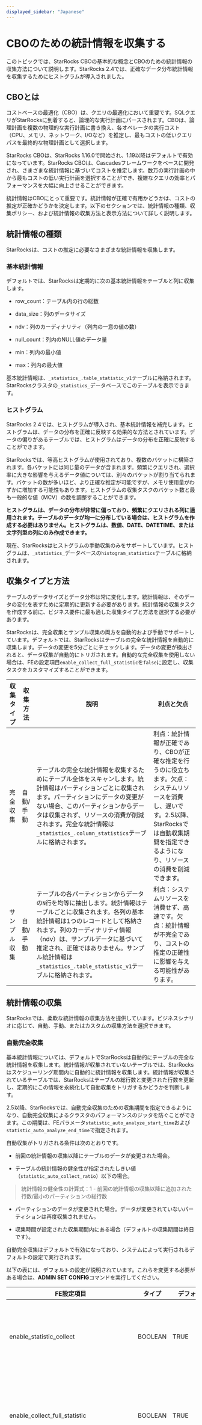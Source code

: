```yaml
---
displayed_sidebar: "Japanese"
---
```


# CBOのための統計情報を収集する

このトピックでは、StarRocks CBOの基本的な概念とCBOのための統計情報の収集方法について説明します。StarRocks 2.4では、正確なデータ分布統計情報を収集するためにヒストグラムが導入されました。

## CBOとは

コストベースの最適化（CBO）は、クエリの最適化において重要です。SQLクエリがStarRocksに到着すると、論理的な実行計画にパースされます。CBOは、論理計画を複数の物理的な実行計画に書き換え、各オペレータの実行コスト（CPU、メモリ、ネットワーク、I/Oなど）を推定し、最もコストの低いクエリパスを最終的な物理計画として選択します。

StarRocks CBOは、StarRocks 1.16.0で開始され、1.19以降はデフォルトで有効になっています。StarRocks CBOは、Cascadesフレームワークをベースに開発され、さまざまな統計情報に基づいてコストを推定します。数万の実行計画の中から最もコストの低い実行計画を選択することができ、複雑なクエリの効率とパフォーマンスを大幅に向上させることができます。

統計情報はCBOにとって重要です。統計情報が正確で有用かどうかは、コストの推定が正確かどうかを決定します。以下のセクションでは、統計情報の種類、収集ポリシー、および統計情報の収集方法と表示方法について詳しく説明します。

## 統計情報の種類

StarRocksは、コストの推定に必要なさまざまな統計情報を収集します。

### 基本統計情報

デフォルトでは、StarRocksは定期的に次の基本統計情報をテーブルと列に収集します。

- row_count：テーブル内の行の総数

- data_size：列のデータサイズ

- ndv：列のカーディナリティ（列内の一意の値の数）

- null_count：列内のNULL値のデータ量

- min：列内の最小値

- max：列内の最大値

基本統計情報は、`_statistics_.table_statistic_v1`テーブルに格納されます。StarRocksクラスタの`_statistics_`データベースでこのテーブルを表示できます。

### ヒストグラム

StarRocks 2.4では、ヒストグラムが導入され、基本統計情報を補完します。ヒストグラムは、データの分布を正確に反映する効果的な方法とされています。データの偏りがあるテーブルでは、ヒストグラムはデータの分布を正確に反映することができます。

StarRocksでは、等高ヒストグラムが使用されており、複数のバケットに構築されます。各バケットには同じ量のデータが含まれます。頻繁にクエリされ、選択率に大きな影響を与えるデータ値については、別々のバケットが割り当てられます。バケットの数が多いほど、より正確な推定が可能ですが、メモリ使用量がわずかに増加する可能性もあります。ヒストグラムの収集タスクのバケット数と最も一般的な値（MCV）の数を調整することができます。

**ヒストグラムは、データの分布が非常に偏っており、頻繁にクエリされる列に適用されます。テーブルのデータが均一に分布している場合は、ヒストグラムを作成する必要はありません。ヒストグラムは、数値、DATE、DATETIME、または文字列型の列にのみ作成できます。**

現在、StarRocksはヒストグラムの手動収集のみをサポートしています。ヒストグラムは、`_statistics_`データベースの`histogram_statistics`テーブルに格納されます。

## 収集タイプと方法

テーブルのデータサイズとデータ分布は常に変化します。統計情報は、そのデータの変化を表すために定期的に更新する必要があります。統計情報の収集タスクを作成する前に、ビジネス要件に最も適した収集タイプと方法を選択する必要があります。

StarRocksは、完全収集とサンプル収集の両方を自動的および手動でサポートしています。デフォルトでは、StarRocksはテーブルの完全な統計情報を自動的に収集します。データの変更を5分ごとにチェックします。データの変更が検出されると、データ収集が自動的にトリガされます。自動的な完全収集を使用しない場合は、FEの設定項目`enable_collect_full_statistic`を`false`に設定し、収集タスクをカスタマイズすることができます。

| **収集タイプ** | **収集方法** | **説明** | **利点と欠点** |
| --- | --- | --- | --- |
| 完全収集 | 自動/手動 | テーブルの完全な統計情報を収集するためにテーブル全体をスキャンします。統計情報はパーティションごとに収集されます。パーティションにデータの変更がない場合、このパーティションからデータは収集されず、リソースの消費が削減されます。完全な統計情報は`_statistics_.column_statistics`テーブルに格納されます。 | 利点：統計情報が正確であり、CBOが正確な推定を行うのに役立ちます。欠点：システムリソースを消費し、遅いです。2.5以降、StarRocksでは自動収集期間を指定できるようになり、リソースの消費を削減できます。 |
| サンプル収集 | 自動/手動 | テーブルの各パーティションからデータの`N`行を均等に抽出します。統計情報はテーブルごとに収集されます。各列の基本統計情報は1つのレコードとして格納されます。列のカーディナリティ情報（ndv）は、サンプルデータに基づいて推定され、正確ではありません。サンプル統計情報は`_statistics_.table_statistic_v1`テーブルに格納されます。 | 利点：システムリソースを消費せず、高速です。欠点：統計情報が不完全であり、コストの推定の正確性に影響を与える可能性があります。 |

## 統計情報の収集

StarRocksでは、柔軟な統計情報の収集方法を提供しています。ビジネスシナリオに応じて、自動、手動、またはカスタムの収集方法を選択できます。

### 自動完全収集

基本統計情報については、デフォルトでStarRocksは自動的にテーブルの完全な統計情報を収集します。統計情報が収集されていないテーブルでは、StarRocksはスケジューリング期間内に自動的に統計情報を収集します。統計情報が収集されているテーブルでは、StarRocksはテーブルの総行数と変更された行数を更新し、定期的にこの情報を永続化して自動収集をトリガするかどうかを判断します。

2.5以降、StarRocksでは、自動完全収集のための収集期間を指定できるようになり、自動完全収集によるクラスタのパフォーマンスのジッタを防ぐことができます。この期間は、FEパラメータ`statistic_auto_analyze_start_time`および`statistic_auto_analyze_end_time`で指定されます。

自動収集がトリガされる条件は次のとおりです。

- 前回の統計情報の収集以降にテーブルのデータが変更された場合。

- テーブルの統計情報の健全性が指定されたしきい値（`statistic_auto_collect_ratio`）以下の場合。

> 統計情報の健全性の計算式：1 - 前回の統計情報の収集以降に追加された行数/最小のパーティションの総行数

- パーティションのデータが変更された場合。データが変更されていないパーティションは再度収集されません。

- 収集時間が設定された収集期間内にある場合（デフォルトの収集期間は終日です）。

自動完全収集はデフォルトで有効になっており、システムによって実行されるデフォルトの設定で実行されます。

以下の表には、デフォルトの設定が説明されています。これらを変更する必要がある場合は、**ADMIN SET CONFIG**コマンドを実行してください。

| **FE設定項目** | **タイプ** | **デフォルト値** | **説明** |
| --- | --- | --- | --- |
| enable_statistic_collect | BOOLEAN | TRUE | 統計情報を収集するかどうか。このスイッチはデフォルトでオンになっています。 |
| enable_collect_full_statistic | BOOLEAN | TRUE | 自動的な完全収集を有効にするかどうか。このスイッチはデフォルトでオンになっています。 |
| statistic_collect_interval_sec | LONG | 300 | 自動収集中にデータの更新をチェックする間隔。単位：秒。 |
| statistic_auto_collect_ratio | FLOAT | 0.8 | 自動収集の統計情報の健全性を判断するためのしきい値。統計情報の健全性がこのしきい値を下回る場合、自動収集がトリガされます。 |
| statistic_max_full_collect_data_size | LONG | 107374182400 | 自動収集がデータを収集する最大のパーティションのサイズ。単位：バイト。パーティションがこの値を超える場合、完全収集は破棄され、サンプル収集が代わりに実行されます。 |
| statistic_collect_max_row_count_per_query | INT | 5000000000 | 単一の解析タスクに対してクエリする最大行数。この値を超える場合、解析タスクは複数のクエリに分割されます。 |
| statistic_auto_analyze_start_time | STRING | 00:00:00 | 自動収集の開始時間。値の範囲：`00:00:00` - `23:59:59`。 |
| statistic_auto_analyze_end_time | STRING | 23:59:59 | 自動収集の終了時間。値の範囲：`00:00:00` - `23:59:59`。 |

ほとんどの統計情報の収集には自動ジョブを頼ることができますが、特定の統計情報の要件がある場合は、ANALYZE TABLEステートメントを実行して手動でタスクを作成するか、CREATE ANALYZEステートメントを実行して自動タスクをカスタマイズすることができます。

### 手動収集

ANALYZE TABLEを使用して手動の収集タスクを作成できます。デフォルトでは、手動の収集は同期操作ですが、非同期操作にも設定できます。非同期モードでは、ANALYZE TABLEを実行した後、システムはこのステートメントが成功したかどうかをすぐに返します。ただし、収集タスクはバックグラウンドで実行され、結果を待つ必要はありません。タスクのステータスは、SHOW ANALYZE STATUSを実行して確認できます。大量のデータを持つテーブルには非同期収集が適しており、データ量の少ないテーブルには同期収集が適しています。**手動収集タスクは作成後に1回だけ実行されます。手動収集タスクを削除する必要はありません。**

#### 基本統計情報の手動収集

```SQL
ANALYZE [FULL|SAMPLE] TABLE tbl_name (col_name [,col_name])
[WITH SYNC | ASYNC MODE]
PROPERTIES (property [,property]);
```

パラメータの説明：

- 収集タイプ
  - FULL：完全収集を意味します。
  - SAMPLE：サンプル収集を意味します。
  - 収集タイプが指定されていない場合、デフォルトで完全収集が使用されます。

- `col_name`：統計情報を収集する列。複数の列をカンマ（`,`）で区切って指定します。このパラメータが指定されていない場合、テーブル全体が収集されます。

- [WITH SYNC | ASYNC MODE]：手動の収集タスクを同期モードまたは非同期モードで実行するかどうか。このパラメータを指定しない場合、同期収集がデフォルトで使用されます。

- `PROPERTIES`：カスタムパラメータ。`PROPERTIES`が指定されていない場合、`fe.conf`ファイルのデフォルト設定が使用されます。実際に使用されるプロパティは、SHOW ANALYZE STATUSの出力の`Properties`列で表示できます。

| **PROPERTIES** | **タイプ** | **デフォルト値** | **説明** |
| --- | --- | --- | --- |
| statistic_sample_collect_rows | INT | 200000 | サンプル収集のために収集する最小行数。このパラメータの値がテーブルの実際の行数を超える場合、完全収集が実行されます。 |

例

完全収集の手動

```SQL
-- デフォルトの設定を使用してテーブルの完全な統計情報を手動で収集します。
ANALYZE TABLE tbl_name;

-- デフォルトの設定を使用してテーブルの完全な統計情報を手動で収集します。
ANALYZE FULL TABLE tbl_name;

-- 指定された列の統計情報をテーブルで手動で収集します。
ANALYZE TABLE tbl_name(c1, c2, c3);
```

サンプル収集の手動

```SQL
-- デフォルトの設定を使用してテーブルの一部の統計情報を手動で収集します。
ANALYZE SAMPLE TABLE tbl_name;

-- 指定された列の統計情報をテーブルで手動で収集します。収集する行数を指定します。
ANALYZE SAMPLE TABLE tbl_name (v1, v2, v3) PROPERTIES(
    "statistic_sample_collect_rows" = "1000000"
);
```

#### ヒストグラムの手動収集

```SQL
ANALYZE TABLE tbl_name UPDATE HISTOGRAM ON col_name [, col_name]
[WITH SYNC | ASYNC MODE]
[WITH N BUCKETS]
PROPERTIES (property [,property]);
```

パラメータの説明：

- `col_name`：統計情報を収集する列。複数の列をカンマ（`,`）で区切って指定します。このパラメータはヒストグラムの場合に必要です。

- [WITH SYNC | ASYNC MODE]：手動の収集タスクを同期モードまたは非同期モードで実行するかどうか。このパラメータを指定しない場合、同期収集がデフォルトで使用されます。

- `WITH N BUCKETS`：`N`はヒストグラムのバケット数です。指定しない場合、`fe.conf`のデフォルト値が使用されます。

- PROPERTIES：カスタムパラメータ。`PROPERTIES`が指定されていない場合、`fe.conf`のデフォルト設定が使用されます。

| **PROPERTIES** | **タイプ** | **デフォルト値** | **説明** |
| --- | --- | --- | --- |
| statistic_sample_collect_rows | INT | 200000 | 収集する行の最小数。このパラメータの値がテーブルの実際の行数を超える場合、完全収集が実行されます。 |
| histogram_buckets_size | LONG | 64 | ヒストグラムのデフォルトのバケット数。 |
| histogram_mcv_size | INT | 100 | ヒストグラムの最も一般的な値（MCV）の数。 |
| histogram_sample_ratio | FLOAT | 0.1 | ヒストグラムのサンプリング比率。 |
| histogram_max_sample_row_count | LONG | 10000000 | ヒストグラムの収集に使用する最大行数。 |

ヒストグラムの収集のための行数は、複数のパラメータで制御されます。`statistic_sample_collect_rows`とテーブルの行数 * `histogram_sample_ratio`の値の大きい方が使用されます。この値は、`histogram_max_sample_row_count`で指定された値を超えることはできません。値が超える場合は、`histogram_max_sample_row_count`が優先されます。

実際に使用されるプロパティは、SHOW ANALYZE STATUSの出力の`Properties`列で表示できます。

例

```SQL
-- デフォルトの設定を使用してv1にヒストグラムを手動で収集します。
ANALYZE TABLE tbl_name UPDATE HISTOGRAM ON v1;

-- 32のバケット、32のMCV、および50％のサンプリング比率でv1とv2のヒストグラムを手動で収集します。
ANALYZE TABLE tbl_name UPDATE HISTOGRAM ON v1,v2 WITH 32 BUCKETS 
PROPERTIES(
   "histogram_mcv_size" = "32",
   "histogram_sample_ratio" = "0.5"
);
```

### カスタム収集

#### カスタム自動収集タスクのカスタマイズ

CREATE ANALYZEステートメントを使用してカスタム自動収集タスクをカスタマイズできます。

カスタム自動収集タスクを作成する前に、自動完全収集（`enable_collect_full_statistic = false`）を無効にする必要があります。そうしないと、カスタムタスクは効果を発揮しません。

```SQL
-- すべてのデータベースの統計情報を自動的に収集します。
CREATE ANALYZE [FULL|SAMPLE] ALL PROPERTIES (property [,property]);

-- データベース内のすべてのテーブルの統計情報を自動的に収集します。
CREATE ANALYZE [FULL|SAMPLE] DATABASE db_name
PROPERTIES (property [,property]);

-- テーブルの指定された列の統計情報を自動的に収集します。
CREATE ANALYZE [FULL|SAMPLE] TABLE tbl_name (col_name [,col_name])
PROPERTIES (property [,property]);
```

パラメータの説明：

- 収集タイプ
  - FULL：完全収集を意味します。
  - SAMPLE：サンプル収集を意味します。
  - 収集タイプが指定されていない場合、デフォルトで完全収集が使用されます。

- `col_name`：統計情報を収集する列。複数の列をカンマ（`,`）で区切って指定します。このパラメータが指定されていない場合、テーブル全体が収集されます。

- `PROPERTIES`：カスタムパラメータ。`PROPERTIES`が指定されていない場合、`fe.conf`ファイルのデフォルト設定が使用されます。

| **PROPERTIES** | **タイプ** | **デフォルト値** | **説明** |
| --- | --- | --- | --- |
| statistic_auto_collect_ratio | FLOAT | 0.8 | 自動収集の統計情報の健全性を判断するためのしきい値。統計情報の健全性がこのしきい値を下回る場合、自動収集がトリガされます。 |
| statistics_max_full_collect_data_size | INT | 100 | 自動収集がデータを収集する最大のパーティションのサイズ。単位：GB。パーティションがこの値を超える場合、完全収集は破棄され、サンプル収集が代わりに実行されます。 |
| statistic_sample_collect_rows | INT | 200000 | 収集する最小行数。このパラメータの値がテーブルの実際の行数を超える場合、完全収集が実行されます。 |
| statistic_exclude_pattern | String | null | ジョブで統計情報を収集しないデータベースまたはテーブルの名前。ジョブで統計情報を収集しないデータベースとテーブルを指定できます。これは正規表現パターンであり、一致する内容は`database.table`です。 |

例

自動完全収集

```SQL
-- すべてのデータベースの完全な統計情報を自動的に収集します。
CREATE ANALYZE ALL;

-- データベースの完全な統計情報を自動的に収集します。
CREATE ANALYZE DATABASE db_name;

-- データベースのすべてのテーブルの完全な統計情報を自動的に収集します。
CREATE ANALYZE FULL DATABASE db_name;

-- テーブルの指定された列の完全な統計情報を自動的に収集します。
CREATE ANALYZE TABLE tbl_name(c1, c2, c3); 

-- 指定されたデータベース 'db_name' を除外してすべてのデータベースの統計情報を自動的に収集します。
CREATE ANALYZE ALL PROPERTIES (
   "statistic_exclude_pattern" = "db_name\."
);
```

自動サンプル収集

```SQL
-- データベースのすべてのテーブルの統計情報をデフォルトの設定で自動的に収集します。
CREATE ANALYZE SAMPLE DATABASE db_name;

-- データベースのすべてのテーブルの統計情報を収集しますが、指定したテーブル 'db_name.tbl_name' を除外します。
CREATE ANALYZE SAMPLE DATABASE db_name PROPERTIES (
   "statistic_exclude_pattern" = "db_name\.tbl_name"
);

-- テーブルの指定された列の統計情報を収集します。統計情報の健全性と収集する行数を指定します。
CREATE ANALYZE SAMPLE TABLE tbl_name(c1, c2, c3) PROPERTIES (
   "statistic_auto_collect_ratio" = "0.5",
   "statistic_sample_collect_rows" = "1000000"
);

```

#### カスタム収集タスクの表示

```SQL
SHOW ANALYZE JOB [WHERE predicate]
```

WHERE句を使用して結果をフィルタリングすることができます。このステートメントは、次の列を返します。

| **列** | **説明** |
| --- | --- |
| Id | 収集タスクのID。 |
| Database | データベース名。 |
| Table | テーブル名。 |
| Columns | 列名。 |
| Type | 統計情報のタイプ。`FULL`と`SAMPLE`があります。 |
| Schedule | スケジューリングのタイプ。自動タスクの場合は`SCHEDULE`です。 |
| Properties | カスタムパラメータ。 |
| Status | タスクのステータス。PENDING、RUNNING、SUCCESS、FAILEDがあります。 |
| LastWorkTime | 最後の収集の時間。 |
| Reason | タスクが失敗した理由。タスクの実行が成功した場合はNULLが返されます。 |

例

```SQL
-- カスタム収集タスクをすべて表示します。
SHOW ANALYZE JOB

-- データベース `test` のカスタム収集タスクを表示します。
SHOW ANALYZE JOB where `database` = 'test';
```

#### カスタム収集タスクの削除

```SQL
DROP ANALYZE <ID>;
```

マニュアル収集タスクのタスクIDは、SHOW ANALYZE JOBステートメントを使用して取得できます。

例

```SQL
DROP ANALYZE 266030;
```

## 収集タスクのステータスを表示

SHOW ANALYZE STATUSステートメントを実行することで、現在のすべてのタスクのステータスを表示できます。このステートメントは、カスタム収集タスクのステータスを表示することはできません。カスタム収集タスクのステータスを表示するには、SHOW ANALYZE JOBを使用してください。

```SQL
SHOW ANALYZE STATUS [WHERE predicate];
```

WHERE句を使用して情報をフィルタリングすることができます。

このステートメントは、次の列を返します。

| **リスト名** | **説明** |
| --- | --- |
| Id | 収集タスクのID。 |
| Database | データベース名。 |
| Table | テーブル名。 |
| Columns | 列名。 |
| Type | 統計情報のタイプ。ヒストグラムの場合は`HISTOGRAM`です。 |
| Schedule | スケジューリングのタイプ。手動の場合は`ONCE`、自動の場合は`SCHEDULE`です。 |
| Status | タスクのステータス。 |
| StartTime | タスクの開始時刻。 |
| EndTime | タスクの終了時刻。 |
| Properties | カスタムパラメータ。 |
| Reason | タスクが失敗した理由。実行が成功した場合はNULLが返されます。 |

## 統計情報の表示

### 基本統計情報のメタデータの表示

```SQL
SHOW STATS META [WHERE];
```

このステートメントは、次の列を返します。

| **列** | **説明** |
| --- | --- |
| Database | データベース名。 |
| Table | テーブル名。 |
| Columns | 列名。 |
| Type | 統計情報のタイプ。`FULL`は完全収集を、`SAMPLE`はサンプル収集を意味します。 |
| UpdateTime | 現在のテーブルの最新の統計情報の更新時刻。 |
| Properties | カスタムパラメータ。 |
| Healthy | 統計情報の健全性。 |

### ヒストグラムのメタデータの表示

```SQL
SHOW HISTOGRAM META [WHERE];
```

このステートメントは、次の列を返します。

| **列** | **説明** |
| --- | --- |
| Database | データベース名。 |
| Table | テーブル名。 |
| Column | 列名。 |
| Type | 統計情報のタイプ。ヒストグラムの場合は`HISTOGRAM`です。 |
| UpdateTime | 現在のテーブルの最新の統計情報の更新時刻。 |
| Properties | カスタムパラメータ。 |

## 統計情報の削除

必要のない統計情報を削除することができます。統計情報を削除すると、データとメタデータの両方が削除されます。また、期限切れのキャッシュ内の統計情報も削除されます。ただし、自動収集タスクが進行中の場合、以前に削除された統計情報が再度収集される可能性があります。コレクションタスクの履歴を表示するには、SHOW ANALYZE STATUSを使用できます。

### 基本統計情報の削除

```SQL
DROP STATS tbl_name
```

### ヒストグラムの削除

```SQL
ANALYZE TABLE tbl_name DROP HISTOGRAM ON col_name [, col_name];
```

## 収集タスクのキャンセル

KILL ANALYZEステートメントを使用して、**実行中の**収集タスク（手動およびカスタムタスクを含む）をキャンセルすることができます。

```SQL
KILL ANALYZE <ID>;
```

マニュアル収集タスクのタスクIDは、SHOW ANALYZE STATUSステートメントを使用して取得できます。

例

```SQL
KILL ANALYZE 266030;
```

## FE設定項目

| **FE設定項目** | **タイプ** | **デフォルト値** | **説明** |
| --- | --- | --- | --- |
| enable_statistic_collect | BOOLEAN | TRUE | 統計情報を収集するかどうか。このパラメータはデフォルトでオンになっています。 |
| enable_collect_full_statistic | BOOLEAN | TRUE | 自動的な完全収集を有効にするかどうか。このパラメータはデフォルトでオンになっています。 |
| statistic_auto_collect_ratio | FLOAT | 0.8 | 自動収集の統計情報の健全性を判断するためのしきい値。統計情報の健全性がこのしきい値を下回る場合、自動収集がトリガされます。 |
| statistic_max_full_collect_data_size | LONG | 107374182400 | 自動収集がデータを収集する最大のパーティションのサイズ。単位：バイト。パーティションがこの値を超える場合、完全収集は破棄され、サンプル収集が代わりに実行されます。 |
| statistic_collect_max_row_count_per_query | INT | 5000000000 | 単一の解析タスクに対してクエリする最大行数。この値を超える場合、解析タスクは複数のクエリに分割されます。 |
| statistic_collect_interval_sec | LONG | 300 | 自動収集中にデータの更新をチェックする間隔。単位：秒。 |
| statistic_auto_analyze_start_time | STRING | 00:00:00 | 自動収集の開始時間。値の範囲：`00:00:00` - `23:59:59`。 |
| statistic_auto_analyze_end_time | STRING | 23:59:59 | 自動収集の終了時間。値の範囲：`00:00:00` - `23:59:59`。 |
| statistic_sample_collect_rows | LONG | 200000 | サンプル収集のために収集する最小行数。このパラメータの値がテーブルの実際の行数を超える場合、完全収集が実行されます。 |
| statistic_collect_concurrency | INT | 3 | 並行して実行できる最大の手動収集タスクの数。この値はデフォルトで3に設定されており、最大で3つの手動収集タスクを並行して実行できます。この値を超える場合、受信タスクはPENDING状態になり、スケジュールされるのを待ちます。 |
| histogram_buckets_size | LONG | 64 | ヒストグラムのデフォルトのバケット数。 |
| histogram_mcv_size | LONG | 100 | ヒストグラムの最も一般的な値（MCV）の数。 |
| histogram_sample_ratio | FLOAT | 0.1 | ヒストグラムのサンプリング比率。 |
| histogram_max_sample_row_count | LONG | 10000000 | ヒストグラムの収集に使用する最大行数。 |
| statistic_manager_sleep_time_sec | LONG | 60 | メタデータのスケジュール間隔。単位：秒。この間隔に基づいてシステムは次の操作を実行します。統計情報を格納するテーブルを作成します。削除された統計情報を削除します。期限切れの統計情報を削除します。 |
| statistic_analyze_status_keep_second | LONG | 259200 | 収集タスクの履歴を保持する期間。デフォルト値は3日です。単位：秒。 |

## 参考文献

- FE設定項目をクエリするには、[ADMIN SHOW CONFIG](../sql-reference/sql-statements/Administration/ADMIN_SHOW_CONFIG.md)を実行します。

- FE設定項目を変更するには、[ADMIN SET CONFIG](../sql-reference/sql-statements/Administration/ADMIN_SET_CONFIG.md)を実行します。
